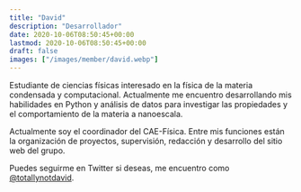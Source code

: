 ```yaml
---
title: "David"
description: "Desarrollador"
date: 2020-10-06T08:50:45+00:00
lastmod: 2020-10-06T08:50:45+00:00
draft: false
images: ["/images/member/david.webp"]
---
```


Estudiante de ciencias físicas interesado en la física de la materia condensada y computacional. Actualmente me encuentro desarrollando mis habilidades en Python y análisis de datos para investigar las propiedades y el comportamiento de la materia a nanoescala.

Actualmente soy el coordinador del CAE-Física. Entre mis funciones están la organización de proyectos, supervisión, redacción y desarrollo del sitio web del grupo.

Puedes seguirme en Twitter si deseas, me encuentro como [@totallynotdavid](https://twitter.com/totallynotdavid).
